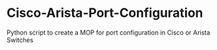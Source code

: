 # Cisco-Arista-Port-Configuration
Python script to create a MOP for port configuration in Cisco or Arista Switches
